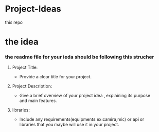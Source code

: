 # Project-Ideas
this repo 

# the idea 
### the readme file for your ieda should be following this strucher

1. Project Title:
   - Provide a clear title for your project.

2. Project Description:
   - Give a brief overview of your project idea , explaining its purpose and main features.

3. libraries:
   - Include any requirements(equipments ex:camira,mic) or api or libraries that you maybe will use it in your project.
